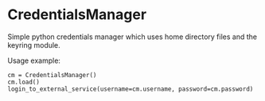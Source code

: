 CredentialsManager
==================

Simple python credentials manager which uses home directory files and the keyring module.

Usage example:

    cm = CredentialsManager()
    cm.load()
    login_to_external_service(username=cm.username, password=cm.password)

